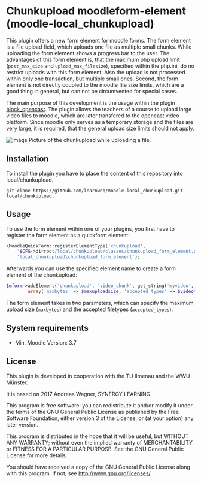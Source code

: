 Chunkupload moodleform-element (moodle-local_chunkupload)
=====================

This plugin offers a new form element for moodle forms.
The form element is a file upload field, which uploads one file as multiple small chunks.
While uploading the form element shows a progress bar to the user.
The advantages of this form element is, that the maximum php upload limit (`post_max_size` and `upload_max_filesize`), 
specified within the php.ini, do no restrict uploads with this form element.
Also the upload is not processed within only one transaction, but multiple small ones.
Second, the form element is not directly coupled to the moodle file size limits, which are a good thing in general,
but can not be circumvented for special cases.

The main purpose of this development is the usage within the plugin [block_opencast](https://github.com/unirz-tu-ilmenau/moodle-block_opencast).
The plugin allows the teachers of a course to upload large video files to moodle, which are later transfered to the opencast video platform.
Since moodle only serves as a temporary storage and the files are very large, it is required, that the general upload size limits should not apply.

![image](https://user-images.githubusercontent.com/9437254/92386238-b0235680-f113-11ea-80ea-885387008936.png)
Picture of the chunkupload while uploading a file.    

Installation
------------

To install the plugin you have to place the content of this repository into local/chunkupload.

`git clone https://github.com/learnweb/moodle-local_chunkupload.git local/chunkupload.`
 
Usage
-----

To use the form element within one of your plugins, you first have to register the form element as a quickform element:

```php
\MoodleQuickForm::registerElementType('chunkupload',
    "$CFG->dirroot/local/chunkupload/classes/chunkupload_form_element.php",
    'local_chunkupload\chunkupload_form_element');
```

Afterwards you can use the specified element name to create a form element of the chunkupload:

```php
$mform->addElement('chunkupload', 'video_chunk', get_string('myvideo', 'myplugin'), null,
        array('maxbytes' => $maxuploadsize, 'accepted_types' => $videotypes));
```

The form element takes in two parameters, which can specify the maximum upload size (`maxbytes`) and the accepted filetypes (`accepted_types`). 

System requirements
------------------

* Min. Moodle Version: 3.7

## License ##

This plugin is developed in cooperation with the TU Ilmenau and the WWU Münster.

It is based on 2017 Andreas Wagner, SYNERGY LEARNING

This program is free software: you can redistribute it and/or modify it under
the terms of the GNU General Public License as published by the Free Software
Foundation, either version 3 of the License, or (at your option) any later
version.

This program is distributed in the hope that it will be useful, but WITHOUT ANY
WARRANTY; without even the implied warranty of MERCHANTABILITY or FITNESS FOR A
PARTICULAR PURPOSE.  See the GNU General Public License for more details.

You should have received a copy of the GNU General Public License along with
this program.  If not, see <http://www.gnu.org/licenses/>.